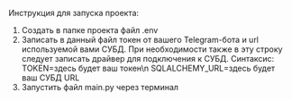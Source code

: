 Инструкция для запуска проекта:
1) Создать в папке проекта файл .env
2) Записать в данный файл токен от вашего Telegram-бота и url используемой вами СУБД. При необходимости также в эту строку следует записать драйвер для подключения к СУБД.
   Синтаксис:
   TOKEN=здесь будет ваш токен\n
   SQLALCHEMY_URL=здесь будет ваш СУБД URL
3) Запустить файл main.py через терминал
